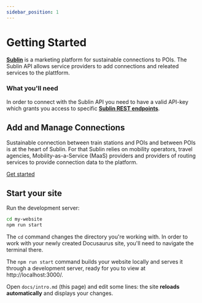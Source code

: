 ```yaml
---
sidebar_position: 1
---
```


# Getting Started

**[Sublin](https://www.sublin.me)** is a marketing platform for sustainable connections to POIs. The Sublin API allows service providers to add connections and releated services to the plattform.

### What you'll need

In order to connect with the Sublin API you need to have a valid API-key which grants you access to specific **[Sublin REST endpoints](https://api.sublin.cloud/docs)**.

## Add and Manage Connections

Sustainable connection between train stations and POIs and between POIs is at the heart of Sublin. For that Sublin relies on 
mobility operators, travel agencies, Mobility-as-a-Service (MaaS) providers and providers of routing services to provide 
connection data to the platform.

[Get started](/docs/category/add-and-manage-connections)

## Start your site

Run the development server:

```bash
cd my-website
npm run start
```

The `cd` command changes the directory you're working with. In order to work with your newly created Docusaurus site, you'll need to navigate the terminal there.

The `npm run start` command builds your website locally and serves it through a development server, ready for you to view at http://localhost:3000/.

Open `docs/intro.md` (this page) and edit some lines: the site **reloads automatically** and displays your changes.
